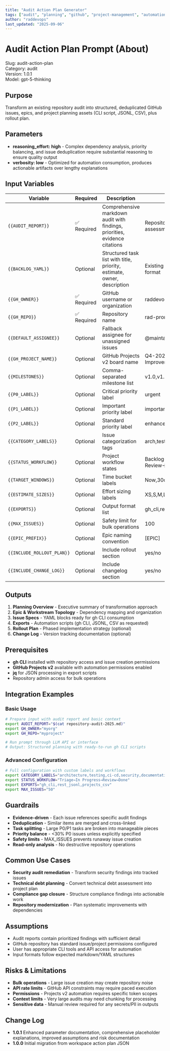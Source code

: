 ```yaml
---
title: "Audit Action Plan Generator"
tags: ["audit", "planning", "github", "project-management", "automation"]
author: "raddevops"
last_updated: "2025-09-06"
---
```


# Audit Action Plan Prompt (About)

Slug: audit-action-plan  
Category: audit  
Version: 1.0.1  
Model: gpt-5-thinking

## Purpose
Transform an existing repository audit into structured, deduplicated GitHub issues, epics, and project planning assets (CLI script, JSONL, CSV), plus rollout plan.

## Parameters
- **reasoning_effort: high** - Complex dependency analysis, priority balancing, and issue deduplication require substantial reasoning to ensure quality output
- **verbosity: low** - Optimized for automation consumption, produces actionable artifacts over lengthy explanations

## Input Variables

| Variable | Required | Description | Example |
|----------|----------|-------------|---------|
| `{{AUDIT_REPORT}}` | ✅ Required | Comprehensive markdown audit with findings, priorities, evidence citations | Repository security assessment report |
| `{{BACKLOG_YAML}}` | Optional | Structured task list with title, priority, estimate, owner, description | Existing action items in YAML format |
| `{{GH_OWNER}}` | ✅ Required | GitHub username or organization | raddevops |
| `{{GH_REPO}}` | ✅ Required | Repository name | rad-prompt-hub |
| `{{DEFAULT_ASSIGNEE}}` | Optional | Fallback assignee for unassigned issues | @maintainer |
| `{{GH_PROJECT_NAME}}` | Optional | GitHub Projects v2 board name | Q4-2025-Security-Improvements |
| `{{MILESTONES}}` | Optional | Comma-separated milestone list | v1.0,v1.1,v2.0 |
| `{{P0_LABEL}}` | Optional | Critical priority label | urgent |
| `{{P1_LABEL}}` | Optional | Important priority label | important |  
| `{{P2_LABEL}}` | Optional | Standard priority label | enhancement |
| `{{CATEGORY_LABELS}}` | Optional | Issue categorization tags | arch,test,ci,security,docs,ops |
| `{{STATUS_WORKFLOW}}` | Optional | Project workflow states | Backlog→In Progress→In Review→Done |
| `{{TARGET_WINDOWS}}` | Optional | Time bucket labels | Now,30d,60d,90d |
| `{{ESTIMATE_SIZES}}` | Optional | Effort sizing labels | XS,S,M,L,XL |
| `{{EXPORTS}}` | Optional | Output format list | gh_cli,rest_jsonl,projects_csv |
| `{{MAX_ISSUES}}` | Optional | Safety limit for bulk operations | 100 |
| `{{EPIC_PREFIX}}` | Optional | Epic naming convention | [EPIC] |
| `{{INCLUDE_ROLLOUT_PLAN}}` | Optional | Include rollout section | yes/no |
| `{{INCLUDE_CHANGE_LOG}}` | Optional | Include changelog section | yes/no |

## Outputs
1. **Planning Overview** - Executive summary of transformation approach
2. **Epic & Workstream Topology** - Dependency mapping and organization  
3. **Issue Specs** - YAML blocks ready for gh CLI consumption
4. **Exports** - Automation scripts (gh CLI, JSONL, CSV as requested)  
5. **Rollout Plan** - Phased implementation strategy (optional)  
6. **Change Log** - Version tracking documentation (optional)

## Prerequisites
- **gh CLI** installed with repository access and issue creation permissions
- **GitHub Projects v2** available with automation permissions enabled  
- **jq** for JSON processing in export scripts
- Repository admin access for bulk operations

## Integration Examples

### Basic Usage
```bash
# Prepare input with audit report and basic context
export AUDIT_REPORT="$(cat repository-audit-2025.md)"
export GH_OWNER="myorg"
export GH_REPO="myproject"

# Run prompt through LLM API or interface
# Output: Structured planning with ready-to-run gh CLI scripts
```

### Advanced Configuration
```bash
# Full configuration with custom labels and workflows
export CATEGORY_LABELS="architecture,testing,ci-cd,security,documentation,operations"
export STATUS_WORKFLOW="Triage→In Progress→Review→Done"
export EXPORTS="gh_cli,rest_jsonl,projects_csv"
export MAX_ISSUES="50"
```

## Guardrails
- **Evidence-driven** - Each issue references specific audit findings
- **Deduplication** - Similar items are merged and cross-linked
- **Task splitting** - Large P0/P1 tasks are broken into manageable pieces  
- **Priority balance** - <30% P0 issues unless explicitly specified
- **Safety limits** - MAX_ISSUES prevents runaway issue creation
- **Read-only analysis** - No destructive repository operations

## Common Use Cases
- **Security audit remediation** - Transform security findings into tracked issues
- **Technical debt planning** - Convert technical debt assessment into project plan  
- **Compliance gap closure** - Structure compliance findings into actionable work
- **Repository modernization** - Plan systematic improvements with dependencies

## Assumptions
- Audit reports contain prioritized findings with sufficient detail
- GitHub repository has standard issue/project permissions configured
- User has appropriate CLI tools and API access for automation
- Input formats follow expected markdown/YAML structures

## Risks & Limitations
- **Bulk operations** - Large issue creation may create repository noise
- **API rate limits** - GitHub API constraints may require paced execution  
- **Permissions** - Projects v2 automation requires specific token scopes
- **Context limits** - Very large audits may need chunking for processing
- **Sensitive data** - Manual review required for any secrets/PII in outputs

## Change Log
- **1.0.1** Enhanced parameter documentation, comprehensive placeholder explanations, improved assumptions and risk documentation
- **1.0.0** Initial migration from workspace action plan JSON

